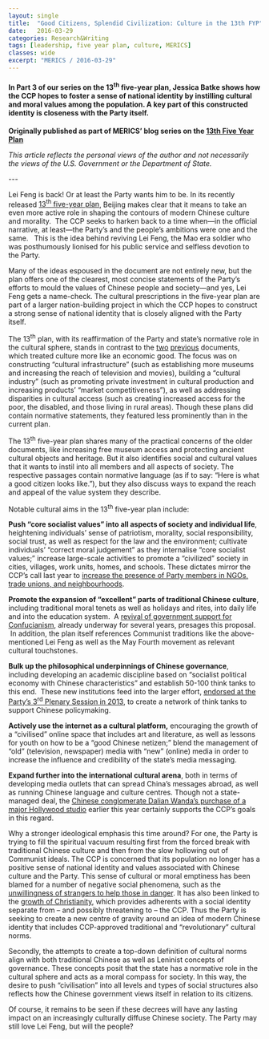 ```yaml
---
layout: single
title:  "Good Citizens, Splendid Civilization: Culture in the 13th FYP"
date:   2016-03-29
categories: Research&Writing
tags: [leadership, five year plan, culture, MERICS]
classes: wide
excerpt: "MERICS / 2016-03-29"
---
```

#### In Part 3 of our series on the 13<sup>th</sup> five-year plan, Jessica Batke shows how the CCP hopes to foster a sense of national identity by instilling cultural and moral values among the population. A key part of this constructed identity is closeness with the Party itself.

**Originally published as part of MERICS’ blog series on the [13th Five Year Plan](https://blog.merics.org/en/blog-post/2016/03/29/good-citizens-splendid-civilization-culture-in-the-13th-fyp-part-3-of-merics-series/)**


*This article reflects the personal views of the author and not
necessarily the views of the U.S. Government or the Department of State.*
<br>


--- <br>




Lei Feng is back! Or at least the Party wants him to be. In its recently released [13<sup>th</sup> five-year plan](http://news.sina.com.cn/c/nd/2016-03-17/doc-ifxqnski7688362.shtml),
 Beijing makes clear that it means to take an even more active role in
shaping the contours of modern Chinese culture and morality.  The CCP
seeks to harken back to a time when—in the official narrative, at
least—the Party’s and the people’s ambitions were one and the same.  
This is the idea behind reviving Lei Feng, the Mao era soldier who was
posthumously lionised for his public service and selfless devotion to
the Party.


Many of the ideas espoused in the document are not entirely new, but
the plan offers one of the clearest, most concise statements of the
Party’s efforts to mould the values of Chinese people and society—and
yes, Lei Feng gets a name-check. The cultural prescriptions in the
five-year plan are part of a larger nation-building project in which the
 CCP hopes to construct a strong sense of national identity that is
closely aligned with the Party itself.


The 13<sup>th</sup> plan, with its reaffirmation of the Party and state’s normative role in the cultural sphere, stands in contrast to the [two](http://news.sina.com.cn/c/2011-03-17/055622129864.shtml) [previous](http://www.gov.cn/ztzl/2006-03/16/content_228841.htm)
 documents, which treated culture more like an economic good. The focus
was on constructing “cultural infrastructure” (such as establishing more
 museums and increasing the reach of television and movies), building a
“cultural industry” (such as promoting private investment in cultural
production and increasing products’ “market competitiveness”), as well
as addressing disparities in cultural access (such as creating increased
 access for the poor, the disabled, and those living in rural areas).
Though these plans did contain normative statements, they featured less
prominently than in the current plan.


The 13<sup>th</sup> five-year plan shares many of the practical
concerns of the older documents, like increasing free museum access and
protecting ancient cultural objects and heritage. But it also identifies
 social and cultural values that it wants to instil into all members and
 all aspects of society. The respective passages contain normative
language (as if to say: “Here is what a good citizen looks like.”), but
they also discuss ways to expand the reach and appeal of the value
system they describe.


Notable cultural aims in the 13<sup>th</sup> five-year plan include:


**Push “core socialist values” into all aspects of society and individual life**,
 heightening individuals’ sense of patriotism, morality, social
responsibility, social trust, as well as respect for the law and the
environment; cultivate individuals’ “correct moral judgement” as they
internalise “core socialist values;” increase large-scale activities to
promote a “civilized” society in cities, villages, work units, homes,
and schools. These dictates mirror the CCP’s call last year to [increase the presence of Party members in NGOs, trade unions, and neighbourhoods](http://www.scmp.com/news/china/policies-politics/article/1862416/china-boost-communist-party-presence-mainland-ngos).


**Promote the expansion of “excellent” parts of traditional Chinese culture**, including traditional moral tenets as well as holidays and rites, into daily life and into the education system.  A [revival of government support for Confucianism](http://china.usc.edu/chinas-revival-confucianism),
 already underway for several years, presages this proposal.  In
addition, the plan itself references Communist traditions like the
above-mentioned Lei Feng as well as the May Fourth movement as relevant
cultural touchstones.


**Bulk up the philosophical underpinnings of Chinese governance**,
 including developing an academic discipline based on “socialist
political economy with Chinese characteristics” and establish 50-100
think tanks to this end.  These new institutions feed into the larger
effort, [endorsed at the Party’s 3<sup>rd</sup> Plenary Session in 2013](http://en.drc.gov.cn/2014-04/28/content_17471743.htm), to create a network of think tanks to support Chinese policymaking.


**Actively use the internet as a cultural platform,**
encouraging the growth of a “civilised” online space that includes art
and literature, as well as lessons for youth on how to be a “good
Chinese netizen;” blend the management of “old” (television, newspaper)
media with “new” (online) media in order to increase the influence and
credibility of the state’s media messaging.


**Expand further into the international cultural arena**,
both in terms of developing media outlets that can spread China’s
messages abroad, as well as running Chinese language and culture
centres. Though not a state-managed deal, the [Chinese conglomerate Dalian Wanda’s purchase of a major Hollywood studio](http://www.reuters.com/article/us-china-wanda-cinema-m-a-idUSKCN0UQ08F20160112) earlier this year certainly supports the CCP’s goals in this regard.


Why a stronger ideological emphasis this time around? For one, the
Party is trying to fill the spiritual vacuum resulting first from the
forced break with traditional Chinese culture and then from the slow
hollowing out of Communist ideals. The CCP is concerned that its
population no longer has a positive sense of national identity and
values associated with Chinese culture and the Party. This sense of
cultural or moral emptiness has been blamed for a number of negative
social phenomena, such as the [unwillingness of strangers to help those in danger](http://www.csmonitor.com/World/Latest-News-Wires/2011/1021/Chinese-toddler-Yue-Yue-dies-but-morality-debate-lives-on). It has also been linked to the [growth of Christianity](http://www.npr.org/templates/story/story.php?storyId=128544048),
 which provides adherents with a social identity separate from &ndash; and
possibly threatening to &ndash; the CCP. Thus the Party is seeking to create a
 new centre of gravity around an idea of modern Chinese identity that
includes CCP-approved traditional and “revolutionary” cultural norms.  


Secondly, the attempts to create a top-down definition of cultural
norms align with both traditional Chinese as well as Leninist concepts
of governance. These concepts posit that the state has a normative role
in the cultural sphere and acts as a moral compass for society. In this
way, the desire to push “civilisation” into all levels and types of
social structures also reflects how the Chinese government views itself
in relation to its citizens.


Of course, it remains to be seen if these decrees will have any
lasting impact on an increasingly culturally diffuse Chinese society.
The Party may still love Lei Feng, but will the people?
